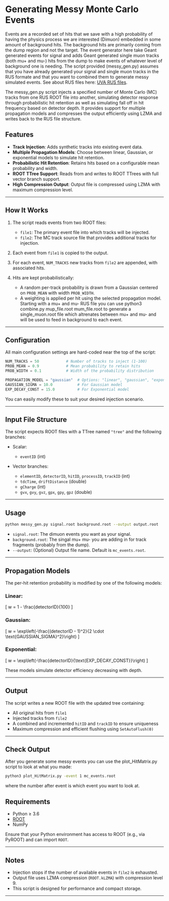 
# Generating Messy Monte Carlo Events
Events are a recorded set of hits that we save with a high probability of having the physics process we are interested (Dimuon) embedded in
some amount of background hits.  The background hits are primarily coming from the dump region and not the target.  The event generator here
take Geant generated events for signal and adds Geant generated single muon tracks (both mu+ and mu-) hits from the dump to make events of whatever
level of background one is needing.  The script provided (messy_gen.py) assumes that you have already generated your signal and single muon tracks in the RUS formate and that you want to combined them to generate messy simulated events. See about RUS files here:  [UVA RUS files](https://github.com/uva-spin/UVA_RUS_Basic).



The messy_gen.py script injects a specified number of Monte Carlo (MC) tracks from one RUS ROOT file into another, simulating detector response through probabilistic hit retention as well as simulating fall off in hit frequency based on detector depth. It provides support for multiple propagation models and compresses the output efficiently using LZMA and writes back to the RUS file structure.

## Features

- **Track Injection**: Adds synthetic tracks into existing event data.
- **Multiple Propagation Models**: Choose between linear, Gaussian, or exponential models to simulate hit retention.
- **Probabilistic Hit Retention**: Retains hits based on a configurable mean probability and width.
- **ROOT TTree Support**: Reads from and writes to ROOT TTrees with full vector branch support.
- **High Compression Output**: Output file is compressed using LZMA with maximum compression level.

---

## How It Works

1. The script reads events from two ROOT files:
   - `file1`: The primary event file into which tracks will be injected.
   - `file2`: The MC track source file that provides additional tracks for injection.

2. Each event from `file1` is copied to the output.
3. For each event, `NUM_TRACKS` new tracks from `file2` are appended, with associated hits.
4. Hits are kept probabilistically:
   - A random per-track probability is drawn from a Gaussian centered on `PROB_MEAN` with width `PROB_WIDTH`.
   - A weighting is applied per hit using the selected propagation model.
Starting with a mu+ and mu- RUS file you can use python3 combine.py mup_file.root mum_file.root to generate a
single_muon.root file which altrenates between mu+ and mu- and will be used to feed in background to each event.

---

## Configuration

All main configuration settings are hard-coded near the top of the script:

```python
NUM_TRACKS = 50            # Number of tracks to inject (1-100)
PROB_MEAN = 0.9            # Mean probability to retain hits
PROB_WIDTH = 0.1           # Width of the probability distribution

PROPAGATION_MODEL = "gaussian"  # Options: "linear", "gaussian", "exponential"
GAUSSIAN_SIGMA = 10.0           # For Gaussian model
EXP_DECAY_CONST = 15.0          # For Exponential model
```

You can easily modify these to suit your desired injection scenario.

---

## Input File Structure

The script expects ROOT files with a TTree named `"tree"` and the following branches:

- Scalar:
  - `eventID` (int)

- Vector branches:
  - `elementID`, `detectorID`, `hitID`, `processID`, `trackID` (int)
  - `tdcTime`, `driftDistance` (double)
  - `gCharge` (int)
  - `gvx`, `gvy`, `gvz`, `gpx`, `gpy`, `gpz` (double)

---

## Usage

```bash
python messy_gen.py signal.root background.root --output output.root
```

- `signal.root`: The dimuon events you want as your signal.
- `background.root`: The singal mu+ mu- you are adding in for track fragments (probably from the dump).
- `--output`: (Optional) Output file name. Default is `mc_events.root`.

---

## Propagation Models

The per-hit retention probability is modified by one of the following models:

### Linear:
\[
w = 1 - \frac{detectorID}{100}
\]

### Gaussian:
\[
w = \exp\left(-\frac{(detectorID - 1)^2}{2 \cdot \text{GAUSSIAN\_SIGMA}^2}\right)
\]

### Exponential:
\[
w = \exp\left(-\frac{detectorID}{\text{EXP\_DECAY\_CONST}}\right)
\]

These models simulate detector efficiency decreasing with depth.

---

## Output

The script writes a new ROOT file with the updated tree containing:
- All original hits from `file1`
- Injected tracks from `file2`
- A combined and incremented `hitID` and `trackID` to ensure uniqueness
- Maximum compression and efficient flushing using `SetAutoFlush(0)`

---
## Check Output
After you generate some messy events you can use the plot_HitMatrix.py script to look at what you made:
```bash
python3 plot_HitMatrix.py -event 1 mc_events.root
```
where the number after event is which event you want to look at.

## Requirements

- Python ≥ 3.6
- [ROOT](https://root.cern/)
- NumPy

Ensure that your Python environment has access to ROOT (e.g., via PyROOT) and can import `ROOT`.

---

## Notes

- Injection stops if the number of available events in `file2` is exhausted.
- Output file uses LZMA compression (`ROOT.kLZMA`) with compression level 9.
- This script is designed for performance and compact storage.

---

